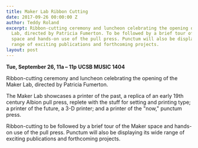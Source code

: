 ```yaml
---
title: Maker Lab Ribbon Cutting
date: 2017-09-26 00:00:00 Z
author: Teddy Roland
excerpt: Ribbon-cutting ceremony and luncheon celebrating the opening of the Maker
  Lab, directed by Patricia Fumerton. To be followed by a brief tour of the Maker
  space and hands-on use of the pull press. Punctum will also be displaying its wide
  range of exciting publications and forthcoming projects.
layout: post
---
```


**Tue, September 26, 11a – 11p**
**UCSB MUSIC 1404**

Ribbon-cutting ceremony and luncheon celebrating the opening of the Maker Lab, directed by Patricia Fumerton.

The Maker Lab showcases a printer of the past, a replica of an early 19th century Albion pull press, replete with the stuff for setting and printing type; a printer of the future, a 3-D printer; and a printer of the "now," punctum press.

Ribbon-cutting to be followed by a brief tour of the Maker space and hands-on use of the pull press. Punctum will also be displaying its wide range of exciting publications and forthcoming projects.